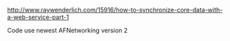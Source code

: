 http://www.raywenderlich.com/15916/how-to-synchronize-core-data-with-a-web-service-part-1

Code use newest AFNetworking version 2
